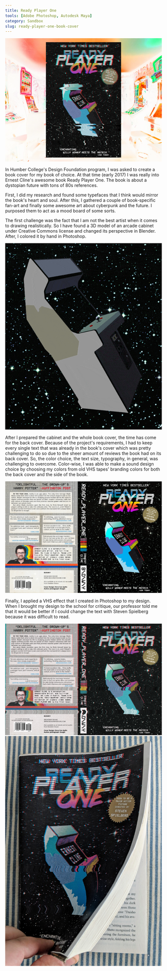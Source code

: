 ```yaml
---
title: Ready Player One
tools: [Adobe Photoshop, Autodesk Maya]
category: Sandbox
slug: ready-player-one-book-cover
---
```


![rpo-1.png](rpo-1.png)

In Humber College's Design Foundation program, I was asked to create a book cover for my book of choice. At that time (early 2017) I was really into Ernest Cline's awesome book Ready Player One. The book is about a dystopian future with tons of 80s references.

First, I did my research and found some typefaces that I think would mirror the book's heart and soul. After this, I gathered a couple of book-specific fan-art and finally some awesome art about cyberpunk and the future. I purposed them to act as a mood board of some sorts.

The first challenge was the fact that I am not the best artist when it comes to drawing realistically. So I have found a 3D model of an arcade cabinet under Creative Commons license and changed its perspective in Blender. After, I colored it by hand in Photoshop.

![rpo-2.gif](./rpo-2.gif)

After I prepared the cabinet and the whole book cover, the time has come for the back cover. Because of the project's requirements, I had to keep every single text that was already in the book's cover which was pretty challenging to do so due to the sheer amount of reviews the book had on its back cover. So, the color choice, the text size, typography, in general, was challenging to overcome. Color-wise, I was able to make a sound design choice by choosing my colors from old VHS tapes' branding colors for both the back cover and the side of the book.

![rpo-3.png](rpo-3.png)

Finally, I applied a VHS effect that I created in Photoshop to my design. When I brought my design to the school for critique, our professor told me that it would be better if I could change the text with Steven Spielberg because it was difficult to read.

![rpo-4.jpg](rpo-4.jpg)
![rpo-5.jpg](rpo-5.jpg)
